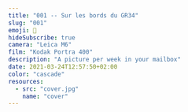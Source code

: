 ```yaml
---
title: "001 -- Sur les bords du GR34"
slug: "001"
emoji: 👀
hideSubscribe: true
camera: "Leica M6"
film: "Kodak Portra 400"
description: "A picture per week in your mailbox"
date: 2021-03-24T12:57:50+02:00
color: "cascade"
resources:
  - src: "cover.jpg"
    name: "cover"
---
```

